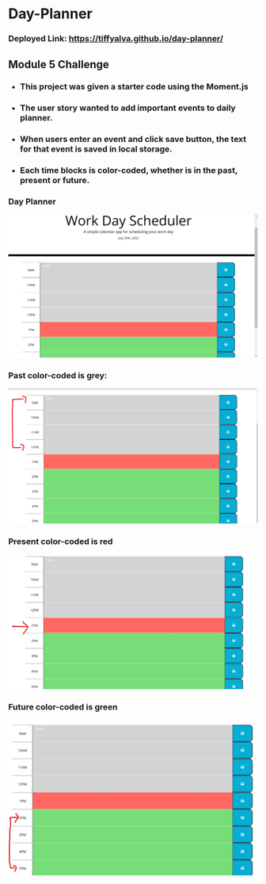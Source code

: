 # Day-Planner
### Deployed Link: https://tiffyalva.github.io/day-planner/

## Module 5 Challenge

- ### This project was given a starter code using the Moment.js
- ### The <b>user story</b> wanted to add important events to daily planner.
- ### When users enter an event and click save button, the text for that event is saved in local storage.
- ### Each time blocks is color-coded, whether is in the past, present or future. 

### <b>Day Planner</b>

![](./assets/images/Work-Day-ScheduleScreenshot.jpg)

### <b>Past</b> color-coded is <b>grey</b>:
![](./assets/images/Past-grey-codedScreenshot.jpg)

### <b>Present</b> color-coded is <b>red</b>
![](./assets/images/Present-red-codedScreenshot.jpg)

### <b>Future</b> color-coded is <b>green</b>
![](./assets/images/Future-green-codedScreenshot.jpg)